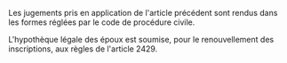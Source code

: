 Les jugements pris en application de l'article précédent sont rendus dans les formes réglées par le code de procédure civile. 


L'hypothèque légale des époux est soumise, pour le renouvellement des inscriptions, aux règles de l'article 2429.

